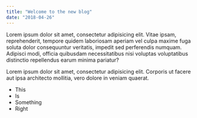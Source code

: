 ```yaml
---
title: "Welcome to the new blog"
date: "2018-04-26"
---
```


Lorem ipsum dolor sit amet, consectetur adipisicing elit. Vitae ipsam, reprehenderit, tempore quidem laboriosam aperiam vel culpa maxime fuga soluta dolor consequuntur veritatis, impedit sed perferendis numquam. Adipisci modi, officia quibusdam necessitatibus nisi voluptas voluptatibus distinctio repellendus earum minima pariatur?

Lorem ipsum dolor sit amet, consectetur adipisicing elit. Corporis ut facere aut ipsa architecto mollitia, vero dolore in veniam quaerat.

* This
* Is
* Something
* Right